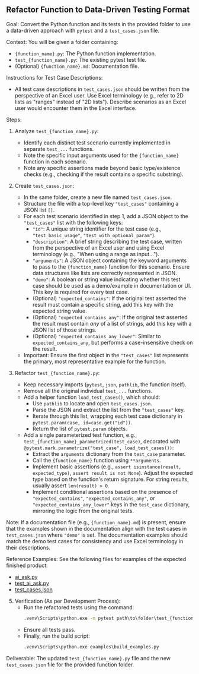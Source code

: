 ## Refactor Function to Data-Driven Testing Format

Goal: Convert the Python function and its tests in the provided folder to use a data-driven approach with `pytest` and a `test_cases.json` file.

Context: You will be given a folder containing:
*   `{function_name}.py`: The Python function implementation.
*   `test_{function_name}.py`: The existing pytest test file.
*   (Optional) `{function_name}.md`: Documentation file.

Instructions for Test Case Descriptions:
- All test case descriptions in `test_cases.json` should be written from the perspective of an Excel user. Use Excel terminology (e.g., refer to 2D lists as "ranges" instead of "2D lists"). Describe scenarios as an Excel user would encounter them in the Excel interface.

Steps:

1.  Analyze `test_{function_name}.py`:
    *   Identify each distinct test scenario currently implemented in separate `test_...` functions.
    *   Note the specific input arguments used for the `{function_name}` function in each scenario.
    *   Note any specific assertions made beyond basic type/existence checks (e.g., checking if the result contains a specific substring).

2.  Create `test_cases.json`:
    *   In the same folder, create a new file named `test_cases.json`.
    *   Structure the file with a top-level key `"test_cases"` containing a JSON list `[]`.
    *   For each test scenario identified in step 1, add a JSON object to the `"test_cases"` list with the following keys:
        *   `"id"`: A unique string identifier for the test case (e.g., `"test_basic_usage"`, `"test_with_optional_param"`).
        *   `"description"`: A brief string describing the test case, written from the perspective of an Excel user and using Excel terminology (e.g., "When using a range as input...").
        *   `"arguments"`: A JSON object containing the keyword arguments to pass to the `{function_name}` function for this scenario. Ensure data structures like lists are correctly represented in JSON.
        *   `"demo"`: A boolean or string value indicating whether this test case should be used as a demo/example in documentation or UI. This key is required for every test case.
        *   (Optional) `"expected_contains"`: If the original test asserted the result must contain a specific string, add this key with the expected string value.
        *   (Optional) `"expected_contains_any"`: If the original test asserted the result must contain *any* of a list of strings, add this key with a JSON list of those strings.
        *   (Optional) `"expected_contains_any_lower"`: Similar to `expected_contains_any`, but performs a case-insensitive check on the result.
    *   Important: Ensure the first object in the `"test_cases"` list represents the primary, most representative example for the function.

3.  Refactor `test_{function_name}.py`:
    *   Keep necessary imports (`pytest`, `json`, `pathlib`, the function itself).
    *   Remove all the original individual `test_...` functions.
    *   Add a helper function `load_test_cases()`, which should:
        *   Use `pathlib` to locate and open `test_cases.json`.
        *   Parse the JSON and extract the list from the `"test_cases"` key.
        *   Iterate through this list, wrapping each test case dictionary in `pytest.param(case, id=case.get("id"))`.
        *   Return the list of `pytest.param` objects.
    *   Add a single parameterized test function, e.g., `test_{function_name}_parametrized(test_case)`, decorated with `@pytest.mark.parametrize("test_case", load_test_cases())`:
        *   Extract the `arguments` dictionary from the `test_case` parameter.
        *   Call the `{function_name}` function using `**arguments`.
        *   Implement basic assertions (e.g., `assert isinstance(result, expected_type)`, `assert result is not None`). Adjust the expected type based on the function's return signature. For string results, usually assert `len(result) > 0`.
        *   Implement conditional assertions based on the presence of `"expected_contains"`, `"expected_contains_any"`, or `"expected_contains_any_lower"` keys in the `test_case` dictionary, mirroring the logic from the original tests.

Note: If a documentation file (e.g., `{function_name}.md`) is present, ensure that the examples shown in the documentation align with the test cases in `test_cases.json` where `"demo"` is set. The documentation examples should match the demo test cases for consistency and use Excel terminology in their descriptions.

Reference Examples:
See the following files for examples of the expected finished product:
- [ai_ask.py](../../examples/files/text/ai_ask/ai_ask.py)
- [test_ai_ask.py](../../examples/files/text/ai_ask/test_ai_ask.py)
- [test_cases.json](../../examples/files/text/ai_ask/test_cases.json)

5.  Verification (As per Development Process):
    *   Run the refactored tests using the command:
        ```cmd
        .venv\Scripts\python.exe -m pytest path\to\folder\test_{function_name}.py
        ```
    *   Ensure all tests pass.
    *   Finally, run the build script:
        ```cmd
        .venv\Scripts\python.exe examples\build_examples.py
        ```

Deliverable: The updated `test_{function_name}.py` file and the new `test_cases.json` file for the provided function folder.